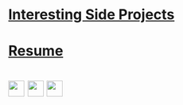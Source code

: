 <h1><a href="/projects">Interesting Side Projects</a></h1>

<h1><a href="/files/Desmond_Vehar_Resume.pdf">Resume</a></h1>

<h1>
<a href="https://github.com/dvehar"><img src="https://dvehar.github.io/images/github_icon.png" width="32" height="32" style="vertical-align: middle;"></a>
<a href="https://www.linkedin.com/in/desmond-vehar/"><img src="https://dvehar.github.io/images/linkedin.jpg" width="32" height="32" style="vertical-align: middle;"></a> 
<a href="mailto:desmondvehar@gmail.com"><img src="https://dvehar.github.io/images/mail_icon.png" width="32" height="32" style="vertical-align: middle;"></a>
</h1>
